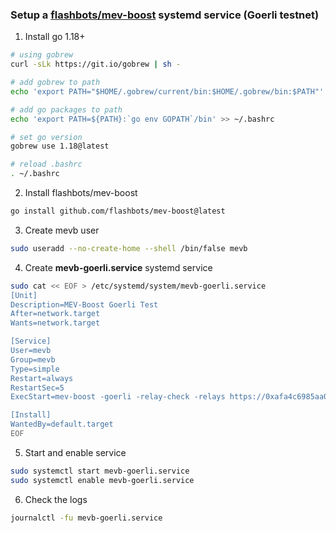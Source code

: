 ### Setup a [flashbots/mev-boost](https://github.com/flashbots/mev-boost#usage) systemd service (Goerli testnet)

1. Install go 1.18+
```zsh 
# using gobrew
curl -sLk https://git.io/gobrew | sh -

# add gobrew to path
echo 'export PATH="$HOME/.gobrew/current/bin:$HOME/.gobrew/bin:$PATH"' >> ~/.bashrc

# add go packages to path
echo 'export PATH=${PATH}:`go env GOPATH`/bin' >> ~/.bashrc

# set go version
gobrew use 1.18@latest

# reload .bashrc
. ~/.bashrc
```
2. Install flashbots/mev-boost
```zsh
go install github.com/flashbots/mev-boost@latest
```
3. Create mevb user
```zsh
sudo useradd --no-create-home --shell /bin/false mevb
```
4. Create **mevb-goerli.service** systemd service
```zsh
sudo cat << EOF > /etc/systemd/system/mevb-goerli.service
[Unit]
Description=MEV-Boost Goerli Test
After=network.target
Wants=network.target

[Service]
User=mevb
Group=mevb
Type=simple
Restart=always
RestartSec=5
ExecStart=mev-boost -goerli -relay-check -relays https://0xafa4c6985aa049fb79dd37010438cfebeb0f2bd42b115b89dd678dab0670c1de38da0c4e9138c9290a398ecd9a0b3110@builder-relay-goerli.flashbots.net

[Install]
WantedBy=default.target
EOF
```
5. Start and enable service
```zsh
sudo systemctl start mevb-goerli.service
sudo systemctl enable mevb-goerli.service
```
6. Check the logs
```zsh
journalctl -fu mevb-goerli.service
```

